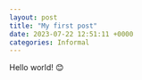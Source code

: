 ```yaml
---
layout: post
title: "My first post"
date: 2023-07-22 12:51:11 +0000
categories: Informal
---
```


Hello world! 😊
